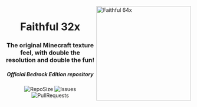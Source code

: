 <img src="https://github.com/Faithful-Resource-Pack/NewBr/blob/master/logos/transparent/512/f64_logo.png?raw=true" alt="Faithful 64x" align="right" height="256px">
<div align="center">
  <h1>Faithful 32x</h1>
  <h3>The original Minecraft texture feel, with double the resolution and double the fun!</h3>
  <h5><i>Official Bedrock Edition repository</i></h5>

![RepoSize](https://img.shields.io/github/repo-size/Compliance-Resource-Pack/Compliance-Bedrock-64x)
![Issues](https://img.shields.io/github/issues/Compliance-Resource-Pack/Compliance-Bedrock-64x)
![PullRequests](https://img.shields.io/github/issues-pr/Compliance-Resource-Pack/Compliance-Bedrock-64x)
</div>

